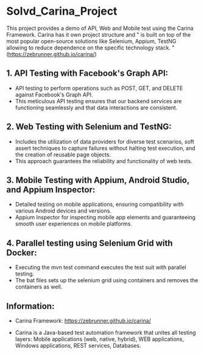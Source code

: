 # Solvd_Carina_Project
This project provides a demo of API, Web and Mobile test using the Carina Framework. Carina has it own project structure and  " is built on top of the most popular open-source solutions like Selenium, Appium, TestNG allowing to reduce dependence on the specific technology stack. " (https://zebrunner.github.io/carina/)

## 1. API Testing with Facebook's Graph API:
* API testing to perform operations such as POST, GET, and DELETE against Facebook's Graph API.
* This meticulous API testing ensures that our backend services are functioning seamlessly and that data interactions are consistent.

## 2. Web Testing with Selenium and TestNG:
 * Includes the utilization of data providers for diverse test scenarios, soft assert techniques to capture failures without halting test execution, and the creation of reusable page objects.
* This approach guarantees the reliability and functionality of web tests. 

## 3. Mobile Testing with Appium, Android Studio, and Appium Inspector:
 * Detailed testing on mobile applications, ensuring compatibility with various Android devices and versions.
* Appium Inspector for inspecting mobile app elements and guaranteeing smooth user experiences on mobile platforms.

## 4. Parallel testing using Selenium Grid with Docker:
* Executing the mvn test command executes the test suit with parallel testing.
* The bat files sets up the selenium grid using containers and removes the containers as well. 

## Information:
* Carina Framework: https://zebrunner.github.io/carina/

* Carina is a Java-based test automation framework that unites all testing layers: Mobile applications (web, native, hybrid), WEB applications, Windows applications, REST services, Databases.
